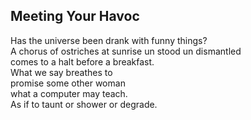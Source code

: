 Meeting Your Havoc
------------------
Has the universe been drank with funny things?  
A chorus of ostriches at sunrise un stood un dismantled  
comes to a halt before a breakfast.  
What we say breathes to  
promise some other woman  
what a computer may teach.  
As if to taunt or shower or degrade.  
